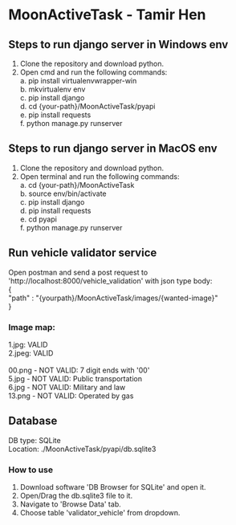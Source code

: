 # MoonActiveTask - Tamir Hen
 
 
## Steps to run django server in Windows env
1. Clone the repository and download python.
2. Open cmd and run the following commands:<br/>
	a. pip install virtualenvwrapper-win<br/>
	b. mkvirtualenv env<br/>
	c. pip install django<br/>
	d. cd {your-path}/MoonActiveTask/pyapi<br/>
	e. pip install requests<br/>
	f. python manage.py runserver<br/>
	
	
## Steps to run django server in MacOS env
1. Clone the repository and download python.
2. Open terminal and run the following commands:<br/>
	a. cd {your-path}/MoonActiveTask<br/>
	b. source env/bin/activate<br/>
	c. pip install django<br/>
	d. pip install requests<br/>
	e. cd pyapi<br/>
	f. python manage.py runserver<br/>
	
	
	
## Run vehicle validator service
Open postman and send a post request to 'http://localhost:8000/vehicle_validation' with json type body:<br/>
{<br/>
	"path" : "{yourpath}/MoonActiveTask/images/{wanted-image}"<br/>
}<br/>

### Image map:
1.jpg: VALID<br/>
2.jpeg: VALID<br/>
<br/>
00.png - NOT VALID: 7 digit ends with '00'<br/>
5.jpg - NOT VALID: Public transportation<br/>
6.jpg - NOT VALID: Military and law<br/>
13.png - NOT VALID: Operated by gas<br/>


## Database
DB type: SQLite<br/>
Location: ./MoonActiveTask/pyapi/db.sqlite3

### How to use
1. Download software 'DB Browser for SQLite' and open it.
2. Open/Drag the db.sqlite3 file to it.
3. Navigate to 'Browse Data' tab.
4. Choose table 'validator_vehicle' from dropdown.